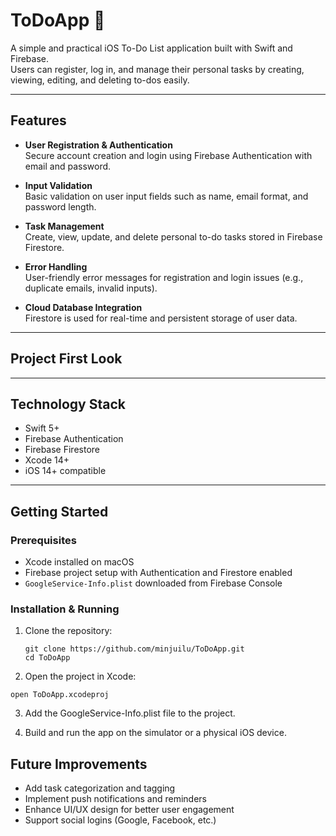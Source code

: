 # ToDoApp 📆

A simple and practical iOS To-Do List application built with Swift and Firebase.  
Users can register, log in, and manage their personal tasks by creating, viewing, editing, and deleting to-dos easily.

---

## Features

- **User Registration & Authentication**  
  Secure account creation and login using Firebase Authentication with email and password.
  
- **Input Validation**  
  Basic validation on user input fields such as name, email format, and password length.
  
- **Task Management**  
  Create, view, update, and delete personal to-do tasks stored in Firebase Firestore.
  
- **Error Handling**  
  User-friendly error messages for registration and login issues (e.g., duplicate emails, invalid inputs).
  
- **Cloud Database Integration**  
  Firestore is used for real-time and persistent storage of user data.

---

## Project First Look


---

## Technology Stack

- Swift 5+  
- Firebase Authentication  
- Firebase Firestore  
- Xcode 14+  
- iOS 14+ compatible

---

## Getting Started

### Prerequisites

- Xcode installed on macOS  
- Firebase project setup with Authentication and Firestore enabled  
- `GoogleService-Info.plist` downloaded from Firebase Console  

### Installation & Running

1. Clone the repository:
   ```
   git clone https://github.com/minjuilu/ToDoApp.git
   cd ToDoApp

2. Open the project in Xcode:
```
open ToDoApp.xcodeproj
```

3. Add the GoogleService-Info.plist file to the project.

4. Build and run the app on the simulator or a physical iOS device.

## Future Improvements
- Add task categorization and tagging
- Implement push notifications and reminders
- Enhance UI/UX design for better user engagement
- Support social logins (Google, Facebook, etc.)
